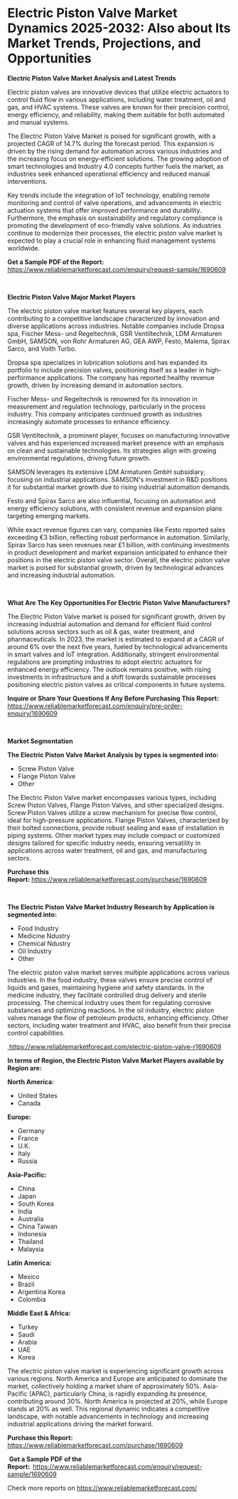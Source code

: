 <p><h1>Electric Piston Valve Market Dynamics 2025-2032: Also about Its Market Trends, Projections, and Opportunities</h1></p><p><strong>Electric Piston Valve Market Analysis and Latest Trends</strong></p>
<p><p>Electric piston valves are innovative devices that utilize electric actuators to control fluid flow in various applications, including water treatment, oil and gas, and HVAC systems. These valves are known for their precision control, energy efficiency, and reliability, making them suitable for both automated and manual systems. </p><p>The Electric Piston Valve Market is poised for significant growth, with a projected CAGR of 14.7% during the forecast period. This expansion is driven by the rising demand for automation across various industries and the increasing focus on energy-efficient solutions. The growing adoption of smart technologies and Industry 4.0 concepts further fuels the market, as industries seek enhanced operational efficiency and reduced manual interventions.</p><p>Key trends include the integration of IoT technology, enabling remote monitoring and control of valve operations, and advancements in electric actuation systems that offer improved performance and durability. Furthermore, the emphasis on sustainability and regulatory compliance is promoting the development of eco-friendly valve solutions. As industries continue to modernize their processes, the electric piston valve market is expected to play a crucial role in enhancing fluid management systems worldwide.</p></p>
<p><strong>Get a Sample PDF of the Report:&nbsp;</strong> <a href="https://www.reliablemarketforecast.com/enquiry/request-sample/1690609?utm_campaign=3178&utm_medium=2&utm_source=Github&utm_content=ia&utm_term=08042025&utm_id=electric-piston-valve">https://www.reliablemarketforecast.com/enquiry/request-sample/1690609</a></p>
<p>&nbsp;</p>
<p><strong>Electric Piston Valve Major Market Players</strong></p>
<p><p>The electric piston valve market features several key players, each contributing to a competitive landscape characterized by innovation and diverse applications across industries. Notable companies include Dropsa spa, Fischer Mess- und Regeltechnik, GSR Ventiltechnik, LDM Armaturen GmbH, SAMSON, von Rohr Armaturen AG, GEA AWP, Festo, Malema, Spirax Sarco, and Voith Turbo.</p><p>Dropsa spa specializes in lubrication solutions and has expanded its portfolio to include precision valves, positioning itself as a leader in high-performance applications. The company has reported healthy revenue growth, driven by increasing demand in automation sectors.</p><p>Fischer Mess- und Regeltechnik is renowned for its innovation in measurement and regulation technology, particularly in the process industry. This company anticipates continued growth as industries increasingly automate processes to enhance efficiency.</p><p>GSR Ventiltechnik, a prominent player, focuses on manufacturing innovative valves and has experienced increased market presence with an emphasis on clean and sustainable technologies. Its strategies align with growing environmental regulations, driving future growth.</p><p>SAMSON leverages its extensive LDM Armaturen GmbH subsidiary, focusing on industrial applications. SAMSON's investment in R&D positions it for substantial market growth due to rising industrial automation demands.</p><p>Festo and Spirax Sarco are also influential, focusing on automation and energy efficiency solutions, with consistent revenue and expansion plans targeting emerging markets.</p><p>While exact revenue figures can vary, companies like Festo reported sales exceeding €3 billion, reflecting robust performance in automation. Similarly, Spirax Sarco has seen revenues near £1 billion, with continuing investments in product development and market expansion anticipated to enhance their positions in the electric piston valve sector. Overall, the electric piston valve market is poised for substantial growth, driven by technological advances and increasing industrial automation.</p></p>
<p>&nbsp;</p>
<p><strong>What Are The Key Opportunities For Electric Piston Valve Manufacturers?</strong></p>
<p><p>The Electric Piston Valve market is poised for significant growth, driven by increasing industrial automation and demand for efficient fluid control solutions across sectors such as oil & gas, water treatment, and pharmaceuticals. In 2023, the market is estimated to expand at a CAGR of around 6% over the next five years, fueled by technological advancements in smart valves and IoT integration. Additionally, stringent environmental regulations are prompting industries to adopt electric actuators for enhanced energy efficiency. The outlook remains positive, with rising investments in infrastructure and a shift towards sustainable processes positioning electric piston valves as critical components in future systems.</p></p>
<p><strong>Inquire or Share Your Questions If Any Before Purchasing This Report:</strong> <a href="https://www.reliablemarketforecast.com/enquiry/pre-order-enquiry/1690609?utm_campaign=3178&utm_medium=2&utm_source=Github&utm_content=ia&utm_term=08042025&utm_id=electric-piston-valve">https://www.reliablemarketforecast.com/enquiry/pre-order-enquiry/1690609</a></p>
<p>&nbsp;</p>
<p><strong>Market Segmentation</strong></p>
<p><strong>The Electric Piston Valve Market Analysis by types is segmented into:</strong></p>
<p><ul><li>Screw Piston Valve</li><li>Flange Piston Valve</li><li>Other</li></ul></p>
<p><p>The Electric Piston Valve market encompasses various types, including Screw Piston Valves, Flange Piston Valves, and other specialized designs. Screw Piston Valves utilize a screw mechanism for precise flow control, ideal for high-pressure applications. Flange Piston Valves, characterized by their bolted connections, provide robust sealing and ease of installation in piping systems. Other market types may include compact or customized designs tailored for specific industry needs, ensuring versatility in applications across water treatment, oil and gas, and manufacturing sectors.</p></p>
<p><strong>Purchase this Report:&nbsp;</strong><a href="https://www.reliablemarketforecast.com/purchase/1690609?utm_campaign=3178&utm_medium=2&utm_source=Github&utm_content=ia&utm_term=08042025&utm_id=electric-piston-valve">https://www.reliablemarketforecast.com/purchase/1690609</a></p>
<p>&nbsp;</p>
<p><strong>The Electric Piston Valve Market Industry Research by Application is segmented into:</strong></p>
<p><ul><li>Food Industry</li><li>Medicine Ndustry</li><li>Chemical Ndustry</li><li>Oil Industry</li><li>Other</li></ul></p>
<p><p>The electric piston valve market serves multiple applications across various industries. In the food industry, these valves ensure precise control of liquids and gases, maintaining hygiene and safety standards. In the medicine industry, they facilitate controlled drug delivery and sterile processing. The chemical industry uses them for regulating corrosive substances and optimizing reactions. In the oil industry, electric piston valves manage the flow of petroleum products, enhancing efficiency. Other sectors, including water treatment and HVAC, also benefit from their precise control capabilities.</p></p>
<p><a href="https://www.reliablemarketforecast.com/electric-piston-valve-r1690609?utm_campaign=3178&utm_medium=2&utm_source=Github&utm_content=ia&utm_term=08042025&utm_id=electric-piston-valve">&nbsp;https://www.reliablemarketforecast.com/electric-piston-valve-r1690609</a></p>
<p><strong>In terms of Region, the Electric Piston Valve Market Players available by Region are:</strong></p>
<p>
    <p> <strong> North America: </strong>
        <ul>
            <li>United States</li>
            <li>Canada</li>
        </ul>
        </p> 
    <p> <strong> Europe: </strong>
        <ul>
            <li>Germany</li>
            <li>France</li>
            <li>U.K.</li>
            <li>Italy</li>
            <li>Russia</li>
        </ul>
        </p> 
    <p> <strong> Asia-Pacific: </strong>
        <ul>
            <li>China</li>
            <li>Japan</li>
            <li>South Korea</li>
            <li>India</li>
            <li>Australia</li>
            <li>China Taiwan</li>
            <li>Indonesia</li>
            <li>Thailand</li>
            <li>Malaysia</li>
        </ul>
        </p> 
    <p> <strong> Latin America: </strong>
        <ul>
            <li>Mexico</li>
            <li>Brazil</li>
            <li>Argentina Korea</li>
            <li>Colombia</li>
        </ul>
        </p> 
    <p> <strong> Middle East & Africa: </strong>
        <ul>
            <li>Turkey</li>
            <li>Saudi</li>
            <li>Arabia</li>
            <li>UAE</li>
            <li>Korea</li>
        </ul>
    </p>
    </p>
<p><p>The electric piston valve market is experiencing significant growth across various regions. North America and Europe are anticipated to dominate the market, collectively holding a market share of approximately 50%. Asia-Pacific (APAC), particularly China, is rapidly expanding its presence, contributing around 30%. North America is projected at 20%, while Europe stands at 20% as well. This regional dynamic indicates a competitive landscape, with notable advancements in technology and increasing industrial applications driving the market forward.</p></p>
<p><strong>Purchase this Report: </strong><a href="https://www.reliablemarketforecast.com/purchase/1690609?utm_campaign=3178&utm_medium=2&utm_source=Github&utm_content=ia&utm_term=08042025&utm_id=electric-piston-valve">https://www.reliablemarketforecast.com/purchase/1690609</a></p>
<p>&nbsp;<strong>Get a Sample PDF of the Report:&nbsp;&nbsp;</strong><a href="https://www.reliablemarketforecast.com/enquiry/request-sample/1690609?utm_campaign=3178&utm_medium=2&utm_source=Github&utm_content=ia&utm_term=08042025&utm_id=electric-piston-valve">https://www.reliablemarketforecast.com/enquiry/request-sample/1690609</a></p>
<p><strong></strong></p>
<p>Check more reports on <a href="https://www.reliablemarketforecast.com/?utm_campaign=3178&utm_medium=2&utm_source=Github&utm_content=ia&utm_term=08042025&utm_id=electric-piston-valve">https://www.reliablemarketforecast.com/</a></p>